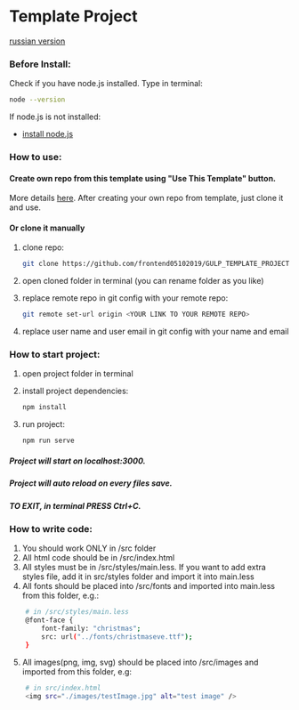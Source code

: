 # Template Project

[russian version](readme-ru.md)

### Before Install:

Check if you have node.js installed. Type in terminal:
   ```bash
   node --version
   ```

If node.js is not installed:

- [install node.js](https://nodejs.org/ru/)

### How to use:

#### Create own repo from this template using "Use This Template" button.

More details [here](https://help.github.com/en/github/creating-cloning-and-archiving-repositories/creating-a-repository-from-a-template).
After creating your own repo from template, just clone it and use.

#### Or clone it manually

1. clone repo:

   ```bash
   git clone https://github.com/frontend05102019/GULP_TEMPLATE_PROJECT.git
   ```

2. open cloned folder in terminal (you can rename folder as you like)
3. replace remote repo in git config with your remote repo:

   ```bash
   git remote set-url origin <YOUR LINK TO YOUR REMOTE REPO>
   ```

4. replace user name and user email in git config with your name and email

### How to start project:

1. open project folder in terminal

2. install project dependencies:

   ```bash
   npm install
   ```

3. run project:

   ```bash
   npm run serve
   ```

##### Project will start on localhost:3000.

##### Project will auto reload on every files save.

##### TO EXIT, in terminal PRESS Ctrl+C.

### How to write code:

1. You should work ONLY in /src folder
2. All html code should be in /src/index.html
3. All styles must be in /src/styles/main.less. If you want to add extra styles file, add it in src/styles folder and import it into main.less
4. All fonts should be placed into /src/fonts and imported into main.less from this folder, e.g.:

```bash
    # in /src/styles/main.less
    @font-face {
        font-family: "christmas";
        src: url("../fonts/christmaseve.ttf");
    }
```

5. All images(png, img, svg) should be placed into /src/images and imported from this folder, e.g:

```bash
    # in src/index.html
    <img src="./images/testImage.jpg" alt="test image" />
```
